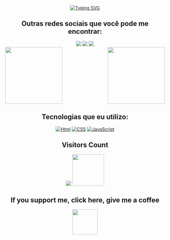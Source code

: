 <div align="center">
 <a href="https://git.io/typing-svg"><img src="https://readme-typing-svg.herokuapp.com?font=Fira+Code&pause=1000&color=F72A7D&center=true&vCenter=true&random=false&width=435&lines=Ol%C3%A1%2C+meu+nome+%C3%A9+Liz.+%E2%9D%A4%EF%B8%8F;Hello%2C+my+name+is+Liz.+%E2%9D%A4%EF%B8%8F" alt="Typing SVG" /></a></div>

<div align="center">
<h2>Outras redes sociais que você pode me encontrar:</h2>
 <a href = "mailto:bebethster@gmail.com"><img src="https://img.shields.io/badge/Gmail-D14836?style=for-the-badge&logo=gmail&logoColor=white" target="_blank"></a>
 <a href="https://discord.gg/NyahLiz" target="_blank"><img src="https://img.shields.io/badge/Discord-7289DA?style=for-the-badge&logo=discord&logoColor=white"  target="_blank"></a> 
 <a href="https://instagram.com/bethylizzie" target="_blank"><img src="https://img.shields.io/badge/Instagram-E4405F?style=for-the-badge&logo=instagram&logoColor=white"    target="_blank"></a></div>

 
<div align="center" style="display: flex; justify-content: space-between;">
  <img height="180em" src="https://github-readme-stats.vercel.app/api?username=NyahLiz&show_icons=true&theme=dracula&include_all_commits=true&count_private=true"/>
  <img height="180em" src="https://github-readme-stats.vercel.app/api/top-langs/?username=NyahLiz&layout=compact&langs_count=7&theme=dracula"/>
</div>

<div align="center">
<h2>Tecnologias que eu utilizo:</h2>
  
 [![Html](https://img.shields.io/badge/HTML5-E34F26?style=for-the-badge&logo=html5&logoColor=white)]()
 [![CSS](https://img.shields.io/badge/CSS3-1572B6?style=for-the-badge&logo=css3&logoColor=white)]()
 [![JavaScript](https://img.shields.io/badge/JavaScript-323330?style=for-the-badge&logo=javascript&logoColor=F7DF1E)]()
 </div>

<div align="center">
    <h2><b>Visitors Count</b></h2> 
    <div style="display: inline-block;">
        <img src="https://visit-counter.vercel.app/counter.png?page=https://github.com/NyahLiz&s=50&c=db006a&bg=00000000&no=7&ff=digi&tb=Visits%3A++&ta=" />
        <img height="100" width="100" src="https://files.catbox.moe/kn5fni.gif" />
    </div>
</div>


<div align="center">
<h2> If you support me, click here, give me a coffee</h2>
<a href="https://ko-fi.com/nyahliz" target="_blank">
<img align="center" height="80" width="80" src="https://github.com/carolbarbosa101/carolbarbosa101/assets/44561610/40af04fc-bc9e-4581-80ee-30124cb5d17d">
</a>
</div>
